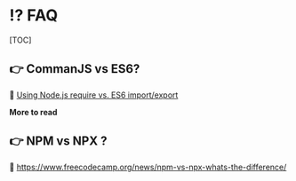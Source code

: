 # ⁉️ FAQ

[TOC]



## 👉 CommanJS vs ES6?

:link:  [Using Node.js require vs. ES6 import/export](https://stackoverflow.com/questions/31354559/using-node-js-require-vs-es6-import-export) 



**More to read**

[CommonJS vs. ES modules in Node.js]: https://blog.logrocket.com/commonjs-vs-es-modules-node-js/



## 👉 NPM vs NPX ?

:link: https://www.freecodecamp.org/news/npm-vs-npx-whats-the-difference/



